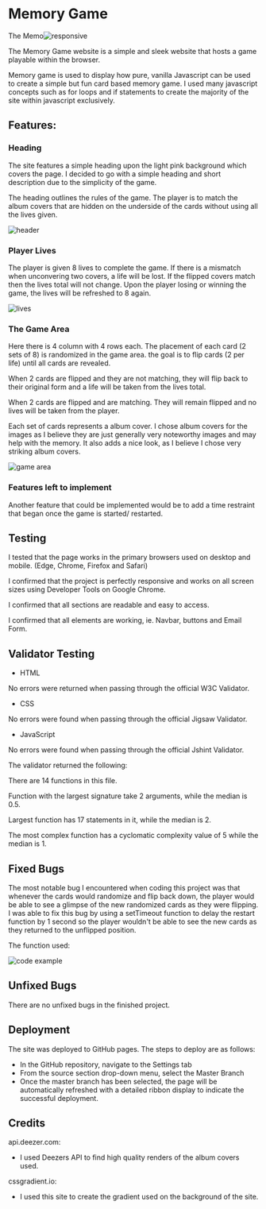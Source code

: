 # Memory Game

The Memo![responsive](https://user-images.githubusercontent.com/93283135/152126688-4e10808b-85fd-498d-911a-ac7c6de5d88b.PNG)

The Memory Game website is a simple and sleek website that hosts a game playable within the browser.

Memory game is used to display how pure, vanilla Javascript can be used to create a simple but fun card based memory game. I used many javascript concepts such as for loops and if statements to create the majority of the site within javascript exclusively. 

## Features:

### Heading

The site features a simple heading upon the light pink background which covers the page. I decided to go with a simple heading and short description due to the simplicity of the game. 

The heading outlines the rules of the game. The player is to match the album covers that are hidden on the underside of the cards without using all the lives given. 

![header](https://user-images.githubusercontent.com/93283135/152021174-4ff91fcb-f64b-409a-afa9-66e3b469019e.PNG)

### Player Lives

The player is given 8 lives to complete the game. If there is a mismatch when unconvering two covers, a life will be lost. If the flipped covers match then the lives total will not change. Upon the player losing or winning the game, the lives will be refreshed to 8 again.  

![lives](https://user-images.githubusercontent.com/93283135/152021125-00a58f77-8a85-4e12-a4b2-0d2f51c9e3d4.PNG)

### The Game Area

Here there is 4 column with 4 rows each. The placement of each card (2 sets of 8) is randomized in the game area. the goal is to flip cards (2 per life) until all cards are revealed. 

When 2 cards are flipped and they are not matching, they will flip back to their original form and a life will be taken from the lives total.

When 2 cards are flipped and are matching. They will remain flipped and no lives will be taken from the player. 

Each set of cards represents a album cover. I chose album covers for the images as I believe they are just generally very noteworthy images and may help with the memory. It also adds a nice look, as I believe I chose very striking album covers.


![game area](https://user-images.githubusercontent.com/93283135/152021339-308c8582-c28a-4d0b-a96b-e98550757cd0.PNG)

### Features left to implement

Another feature that could be implemented would be to add a time restraint that began once the game is started/ restarted. 

## Testing

I tested that the page works in the primary browsers used on desktop and mobile. (Edge, Chrome, Firefox and Safari)

I confirmed that the project is perfectly responsive and works on all screen sizes using Developer Tools on Google Chrome.

I confirmed that all sections are readable and easy to access.

I confirmed that all elements are working, ie. Navbar, buttons and Email Form.

## Validator Testing

- HTML

No errors were returned when passing through the official W3C Validator.

- CSS

No errors were found when passing through the official Jigsaw Validator.

- JavaScript

No errors were found when passing through the official Jshint Validator.

The validator returned the following:

There are 14 functions in this file.

Function with the largest signature take 2 arguments, while the median is 0.5.

Largest function has 17 statements in it, while the median is 2.

The most complex function has a cyclomatic complexity value of 5 while the median is 1.

## Fixed Bugs

The most notable bug I encountered when coding this project was that whenever the cards would randomize and flip back down, the player would be able to see a glimpse of the new randomized cards as they were flipping. I was able to fix this bug by using a setTimeout function to delay the restart function by 1 second so the player wouldn't be able to see the new cards as they returned to the unflipped position.

The function used:

![code example](https://user-images.githubusercontent.com/93283135/152127895-b4a2fdf3-09f8-41f9-8b47-2a56813f0f14.PNG)


## Unfixed Bugs

There are no unfixed bugs in the finished project. 

## Deployment

The site was deployed to GitHub pages. The steps to deploy are as follows: 
  - In the GitHub repository, navigate to the Settings tab 
  - From the source section drop-down menu, select the Master Branch
  - Once the master branch has been selected, the page will be automatically refreshed with a detailed ribbon display to indicate the successful deployment.

## Credits


api.deezer.com:
  - I used Deezers API to find high quality renders of the album covers used.


cssgradient.io:
  - I used this site to create the gradient used on the background of the site. 



